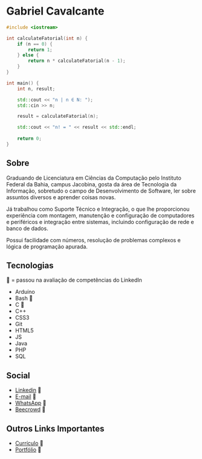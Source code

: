 # Gabriel Cavalcante

~~~c++
#include <iostream>

int calculateFatorial(int n) {
    if (n == 0) {
        return 1;
    } else {
        return n * calculateFatorial(n - 1);
    }
}

int main() {
    int n, result;

    std::cout << "n | n ∈ N: ");
    std::cin >> n;

    result = calculateFatorial(n);

    std::cout << "n! = " << result << std::endl;
      
    return 0;
}
~~~

## Sobre

Graduando de Licenciatura em Ciências da Computação pelo Instituto Federal da Bahia, campus Jacobina, gosta da área de Tecnologia da Informação, sobretudo o campo de Desenvolvimento de Software, ler sobre assuntos diversos e aprender coisas novas.

Já trabalhou como Suporte Técnico e Integração, o que lhe proporcionou experiência com montagem, manutenção e configuração de computadores e periféricos e integração entre sistemas, incluindo configuração de rede e banco de dados.

Possui facilidade com números, resolução de problemas complexos e lógica de programação apurada.

## Tecnologias
🥇 = passou na avaliação de competências do LinkedIn
* Arduíno
* Bash 🥇
* C 🥇
* C++
* CSS3
* Git
* HTML5
* JS
* Java
* PHP
* SQL

## Social
* [Linkedin](https://www.linkedin.com/in/gabriel-cavalcante-225076242) :link:
* [E-mail](mailto:gabriel.lcifba@gmail.com) :link:
* [WhatsApp](http://wa.me/5574981343313) :link:
* [Beecrowd](https://www.beecrowd.com.br/judge/pt/profile/853225) :link:

## Outros Links Importantes
* [Currículo](https://bcxcb.github.io/downloads/) :link:
* [Portfólio](https://bcxcb.github.io/portfolio) :link:

